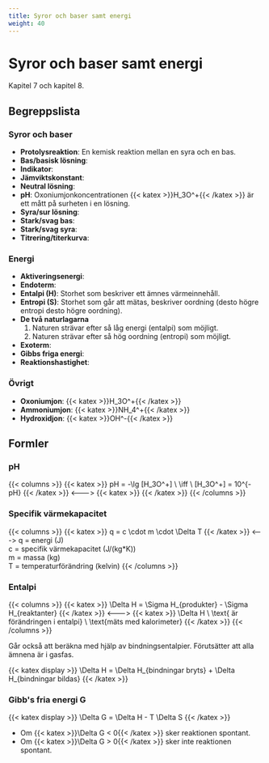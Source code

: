 ```yaml
---
title: Syror och baser samt energi
weight: 40
---
```


# Syror och baser samt energi

Kapitel 7 och kapitel 8.

## Begreppslista

### Syror och baser

* **Protolysreaktion**: En kemisk reaktion mellan en syra och en bas.
* **Bas/basisk lösning**:
* **Indikator**:
* **Jämviktskonstant**:
* **Neutral lösning**:
* **pH**: Oxoniumjonkoncentrationen {{< katex >}}H_3O^+{{< /katex >}} är ett mått på surheten i en lösning.
* **Syra/sur lösning**:
* **Stark/svag bas**:
* **Stark/svag syra**:
* **Titrering/titerkurva**:

### Energi

* **Aktiveringsenergi**:
* **Endoterm**:
* **Entalpi (H)**: Storhet som beskriver ett ämnes värmeinnehåll.
* **Entropi (S)**: Storhet som går att mätas, beskriver oordning (desto högre entropi desto högre oordning).
* **De två naturlagarna**
  1. Naturen strävar efter så låg energi (entalpi) som möjligt.
  1. Naturen strävar efter så hög oordning (entropi) som möjligt.
* **Exoterm**:
* **Gibbs friga energi**:
* **Reaktionshastighet**:

### Övrigt

* **Oxoniumjon**: {{< katex >}}H_3O^+{{< /katex >}}
* **Ammoniumjon**: {{< katex >}}NH_4^+{{< /katex >}}
* **Hydroxidjon**: {{< katex >}}OH^-{{< /katex >}}

## Formler

### pH

{{< columns >}}
{{< katex >}}
pH = -\lg [H_3O^+] \\
\iff \\
[H_3O^+] = 10^{-pH}
{{< /katex >}}
<--->
{{< katex >}}
{{< /katex >}}
{{< /columns >}}

### Specifik värmekapacitet

{{< columns >}}
{{< katex >}}
q = c \cdot m \cdot \Delta T
{{< /katex >}}
<--->
q = energi (J)\
c = specifik värmekapacitet (J/(kg*K))\
m = massa (kg)\
T = temperaturförändring (kelvin)
{{< /columns >}}

### Entalpi

{{< columns >}}
{{< katex >}}
\Delta H = \Sigma H_{produkter} - \Sigma H_{reaktanter}
{{< /katex >}}
<--->
{{< katex >}}
\Delta H \ \text{ är förändringen i entalpi} \\
\text{mäts med kalorimeter}
{{< /katex >}}
{{< /columns >}}

Går också att beräkna med hjälp av bindningsentalpier. Förutsätter att alla ämnena är i gasfas.

{{< katex display >}}
\Delta H = \Delta H_{bindningar bryts} + \Delta H_{bindningar bildas}
{{< /katex >}}

### Gibb's fria energi G

{{< katex display >}}
\Delta G = \Delta H - T \Delta S
{{< /katex >}}

* Om {{< katex >}}\Delta G < 0{{< /katex >}} sker reaktionen spontant.
* Om {{< katex >}}\Delta G > 0{{< /katex >}} sker inte reaktionen spontant.
